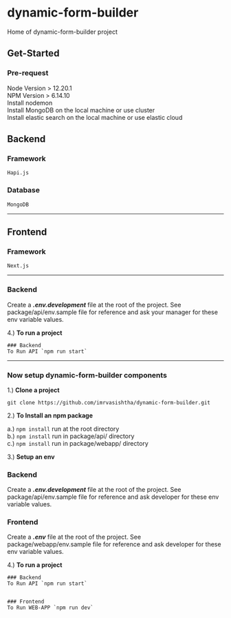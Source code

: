 # dynamic-form-builder

Home of dynamic-form-builder project

## Get-Started

### Pre-request

Node Version > 12.20.1  
NPM Version > 6.14.10  
Install nodemon  
Install MongoDB on the local machine or use cluster  
Install elastic search on the local machine or use elastic cloud

## Backend

### Framework

    Hapi.js

### Database

    MongoDB

---

## Frontend

### Framework

    Next.js

---

### Backend

Create a **_.env.development_** file at the root of the project. See package/api/env.sample file for reference and ask your manager for these env variable values.

4.) **To run a project**

    ### Backend
    To Run API `npm run start`

---

### Now setup dynamic-form-builder components

1.) **Clone a project**

`git clone https://github.com/imrvasishtha/dynamic-form-builder.git`

2.) **To Install an npm package**

a.) `npm install` run at the root directory  
 b.) `npm install` run in package/api/ directory  
 c.) `npm install` run in package/webapp/ directory

3.) **Setup an env**

### Backend

Create a **_.env.development_** file at the root of the project. See package/api/env.sample file for reference and ask developer for these env variable values.

### Frontend

Create a **_.env_** file at the root of the project. See package/webapp/env.sample file for reference and ask developer for these env variable values.

4.) **To run a project**

    ### Backend
    To Run API `npm run start`


    ### Frontend
    To Run WEB-APP `npm run dev`
